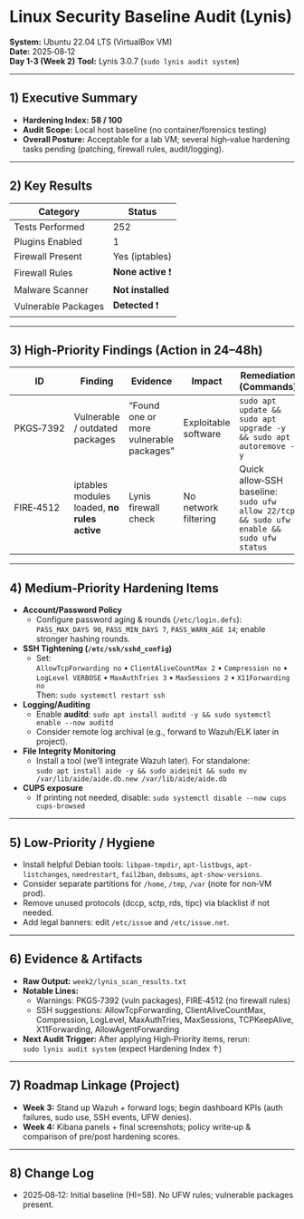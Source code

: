 # Linux Security Baseline Audit (Lynis)  
**System:** Ubuntu 22.04 LTS (VirtualBox VM)  
**Date:** 2025‑08‑12  
**Day 1-3 (Week 2)**
**Tool:** Lynis 3.0.7 (`sudo lynis audit system`)

---

## 1) Executive Summary
- **Hardening Index:** **58 / 100**
- **Audit Scope:** Local host baseline (no container/forensics testing)
- **Overall Posture:** Acceptable for a lab VM; several high‑value hardening tasks pending (patching, firewall rules, audit/logging).

---

## 2) Key Results
| Category | Status |
|---|---|
| Tests Performed | 252 |
| Plugins Enabled | 1 |
| Firewall Present | Yes (iptables) |
| Firewall Rules | **None active** ❗ |
| Malware Scanner | **Not installed** |
| Vulnerable Packages | **Detected** ❗ |

---

## 3) High‑Priority Findings (Action in 24–48h)
| ID | Finding | Evidence | Impact | Remediation (Commands) |
|---|---|---|---|---|
| PKGS‑7392 | Vulnerable / outdated packages | “Found one or more vulnerable packages” | Exploitable software | `sudo apt update && sudo apt upgrade -y && sudo apt autoremove -y` |
| FIRE‑4512 | iptables modules loaded, **no rules active** | Lynis firewall check | No network filtering | Quick allow‑SSH baseline: `sudo ufw allow 22/tcp && sudo ufw enable && sudo ufw status` |

---

## 4) Medium‑Priority Hardening Items
- **Account/Password Policy**
  - Configure password aging & rounds (`/etc/login.defs`):  
    `PASS_MAX_DAYS 90`, `PASS_MIN_DAYS 7`, `PASS_WARN_AGE 14`; enable stronger hashing rounds.
- **SSH Tightening (`/etc/ssh/sshd_config`)**
  - Set:  
    `AllowTcpForwarding no` • `ClientAliveCountMax 2` • `Compression no` • `LogLevel VERBOSE` • `MaxAuthTries 3` • `MaxSessions 2` • `X11Forwarding no`  
    Then: `sudo systemctl restart ssh`
- **Logging/Auditing**
  - Enable **auditd**: `sudo apt install auditd -y && sudo systemctl enable --now auditd`
  - Consider remote log archival (e.g., forward to Wazuh/ELK later in project).
- **File Integrity Monitoring**
  - Install a tool (we’ll integrate Wazuh later). For standalone:  
    `sudo apt install aide -y && sudo aideinit && sudo mv /var/lib/aide/aide.db.new /var/lib/aide/aide.db`
- **CUPS exposure**
  - If printing not needed, disable: `sudo systemctl disable --now cups cups-browsed`

---

## 5) Low‑Priority / Hygiene
- Install helpful Debian tools: `libpam-tmpdir`, `apt-listbugs`, `apt-listchanges`, `needrestart`, `fail2ban`, `debsums`, `apt-show-versions`.
- Consider separate partitions for `/home`, `/tmp`, `/var` (note for non‑VM prod).
- Remove unused protocols (dccp, sctp, rds, tipc) via blacklist if not needed.
- Add legal banners: edit `/etc/issue` and `/etc/issue.net`.

---

## 6) Evidence & Artifacts
- **Raw Output:** `week2/lynis_scan_results.txt`
- **Notable Lines:**  
  - Warnings: PKGS‑7392 (vuln packages), FIRE‑4512 (no firewall rules)  
  - SSH suggestions: AllowTcpForwarding, ClientAliveCountMax, Compression, LogLevel, MaxAuthTries, MaxSessions, TCPKeepAlive, X11Forwarding, AllowAgentForwarding
- **Next Audit Trigger:** After applying High‑Priority items, rerun:  
  `sudo lynis audit system` (expect Hardening Index ↑)

---

## 7) Roadmap Linkage (Project)
- **Week 3:** Stand up Wazuh + forward logs; begin dashboard KPIs (auth failures, sudo use, SSH events, UFW denies).
- **Week 4:** Kibana panels + final screenshots; policy write‑up & comparison of pre/post hardening scores.

---

## 8) Change Log
- 2025‑08‑12: Initial baseline (HI=58). No UFW rules; vulnerable packages present.


